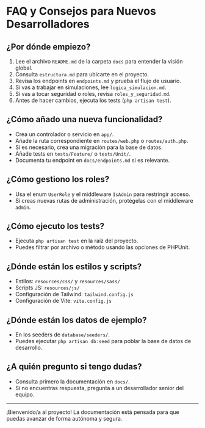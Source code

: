 # FAQ y Consejos para Nuevos Desarrolladores

## ¿Por dónde empiezo?
1. Lee el archivo `README.md` de la carpeta `docs` para entender la visión global.
2. Consulta `estructura.md` para ubicarte en el proyecto.
3. Revisa los endpoints en `endpoints.md` y prueba el flujo de usuario.
4. Si vas a trabajar en simulaciones, lee `logica_simulacion.md`.
5. Si vas a tocar seguridad o roles, revisa `roles_y_seguridad.md`.
6. Antes de hacer cambios, ejecuta los tests (`php artisan test`).

## ¿Cómo añado una nueva funcionalidad?
- Crea un controlador o servicio en `app/`.
- Añade la ruta correspondiente en `routes/web.php` o `routes/auth.php`.
- Si es necesario, crea una migración para la base de datos.
- Añade tests en `tests/Feature/` o `tests/Unit/`.
- Documenta tu endpoint en `docs/endpoints.md` si es relevante.

## ¿Cómo gestiono los roles?
- Usa el enum `UserRole` y el middleware `IsAdmin` para restringir acceso.
- Si creas nuevas rutas de administración, protégelas con el middleware `admin`.

## ¿Cómo ejecuto los tests?
- Ejecuta `php artisan test` en la raíz del proyecto.
- Puedes filtrar por archivo o método usando las opciones de PHPUnit.

## ¿Dónde están los estilos y scripts?
- Estilos: `resources/css/` y `resources/sass/`
- Scripts JS: `resources/js/`
- Configuración de Tailwind: `tailwind.config.js`
- Configuración de Vite: `vite.config.js`

## ¿Dónde están los datos de ejemplo?
- En los seeders de `database/seeders/`.
- Puedes ejecutar `php artisan db:seed` para poblar la base de datos de desarrollo.

## ¿A quién pregunto si tengo dudas?
- Consulta primero la documentación en `docs/`.
- Si no encuentras respuesta, pregunta a un desarrollador senior del equipo.

---

¡Bienvenido/a al proyecto! La documentación está pensada para que puedas avanzar de forma autónoma y segura.